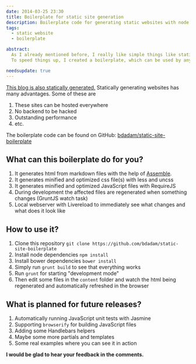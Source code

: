 ```yaml
---
date: 2014-03-25 23:30
title: Boilerplate for static site generation
description: Boilerplate code for generating static websites with node.js, GruntJS and Assembe.
tags:
  - static website
  - boilerplate

abstract:
  As I already mentioned before, I really like simple things like static webpages.
  To speed things up, I created a boilerplate, which can be used by anybody to generate static websites.

needsupdate: true
---
```


[This blog is also statically generated.](/blog/why-i-chose-a-statically-generated-website.html)
Statically generating websites has many advantages. Some of these are

1. These sites can be hosted everywhere
1. No backend to be hacked
1. Outstanding performance
1. etc.

The boilerplate code can be found on GitHub: [bdadam/static-site-boilerplate](https://github.com/bdadam/static-site-boilerplate)

## What can this boilerplate do for you?

1. It generates html from markdown files with the help of [Assemble](https://assemble.io/).
1. It generates minified and optimized css file(s) with less and uncss
1. It generates minified and optimized JavaScript files with RequireJS
1. During development the affected files are regenerated when something changes (GruntJS watch task)
1. Local webserver with Livereload to immediately see what changes and what does it look like

## How to use it?

1. Clone this repository `git clone https://github.com/bdadam/static-site-boilerplate`
1. Install node dependencies `npm install`
1. Install bower dependencies `bower install`
1. Simply run `grunt build` to see that everything works
1. Run `grunt` for starting "development mode"
1. Then edit some files in the `content` folder and watch the html being regenerated and automatically refreshed in the browser

## What is planned for future releases?

1. Automatically running JavaScript unit tests with Jasmine
1. Supporting `browserify` for building JavaScript files
1. Adding some Handlebars helpers
1. Maybe some more partials and templates
1. Some real examples where you can see it in action

**I would be glad to hear your feedback in the comments.**
